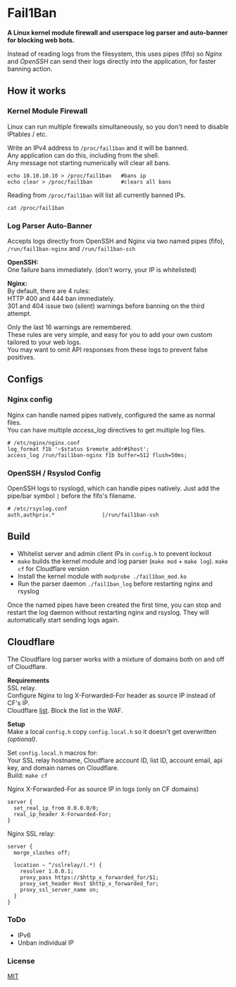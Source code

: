 # Fail1Ban
__A Linux kernel module firewall and userspace log parser and auto-banner for blocking web bots.__

Instead of reading logs from the filesystem, this uses pipes (fifo) so _Nginx_ and _OpenSSH_ can send their logs directly into the application, for faster banning action.

## How it works
### Kernel Module Firewall
Linux can run multiple firewalls simultaneously, so you don't need to disable IPtables / etc.

Write an IPv4 address to `/proc/fail1ban` and it will be banned.\
Any application can do this, including from the shell.\
Any message not starting numerically will clear all bans.
```
echo 10.10.10.10 > /proc/fail1ban   #bans ip
echo clear > /proc/fail1ban         #clears all bans
```
Reading from `/proc/fail1ban` will list all currently banned IPs.
```
cat /proc/fail1ban
```

### Log Parser Auto-Banner
Accepts logs directly from OpenSSH and Nginx via two named pipes (fifo), `/run/fail1ban-nginx` and `/run/fail1ban-ssh`

__OpenSSH:__\
One failure bans immediately. (don't worry, your IP is whitelisted)

__Nginx:__\
By default, there are 4 rules:\
HTTP 400 and 444 ban immediately.\
301 and 404 issue two (silent) warnings before banning on the third attempt.

Only the last 16 warnings are remembered.\
These rules are very simple, and easy for you to add your own custom tailored to your web logs.\
You may want to omit API responses from these logs to prevent false positives.

## Configs
### Nginx config
Nginx can handle named pipes natively, configured the same as normal files.\
You can have multiple _access_log_  directives to get multiple log files.
```
# /etc/nginx/nginx.conf
log_format f1b '~$status $remote_addr#$host';
access_log /run/fail1ban-nginx f1b buffer=512 flush=50ms;
```

### OpenSSH / Rsyslod Config
OpenSSH logs to rsyslogd, which can handle pipes natively. Just add the pipe/bar symbol `|` before the fifo's filename.
```
# /etc/rsyslog.conf
auth,authpriv.*               |/run/fail1ban-ssh
```

## Build
- Whitelist server and admin client IPs in `config.h` to prevent lockout
- `make` builds the kernel module and log parser (`make mod` + `make log`). `make cf` for Cloudflare version
- Install the kernel module with `modprobe ./fail1ban_mod.ko`
- Run the parser daemon `./fail1ban_log` before restarting nginx and rsyslog

Once the named pipes have been created the first time, you can stop and restart the log daemon without restarting nginx and rsyslog. They will automatically start sending logs again.

## Cloudflare
The Cloudflare log parser works with a mixture of domains both on and off of Cloudflare.

__Requirements__\
SSL relay.\
Configure Nginx to log X-Forwarded-For header as source IP instead of CF's IP.\
Cloudflare [list](https://developers.cloudflare.com/waf/tools/lists/custom-lists/). Block the list in the WAF.

__Setup__\
Make a local `config.h` copy `config.local.h` so it doesn't get overwritten _(optional)_.

Set `config.local.h` macros for:\
Your SSL relay hostname, Cloudflare account ID, list ID, account email, api key, and domain names on Cloudflare.\
Build: `make cf`

Nginx X-Forwarded-For as source IP in logs (only on CF domains)
```
server {
  set_real_ip_from 0.0.0.0/0;
  real_ip_header X-Forwarded-For;
}
```
Nginx SSL relay:
```
server {
  merge_slashes off;

  location ~ ^/sslrelay/(.*) {
    resolver 1.0.0.1;
    proxy_pass https://$http_x_forwarded_for/$1;
    proxy_set_header Host $http_x_forwarded_for;
    proxy_ssl_server_name on;
  }
}
```

### ToDo
- IPv6
- Unban individual IP

### License
[MIT](LICENSE)
